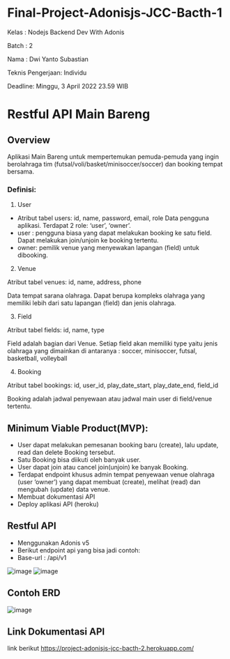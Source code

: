 # Final-Project-Adonisjs-JCC-Bacth-1
Kelas : Nodejs Backend Dev With Adonis 

Batch : 2 

Nama : Dwi Yanto Subastian

Teknis Pengerjaan: Individu 

Deadline: Minggu, 3 April 2022 23.59 WIB 

# Restful API Main Bareng 
## Overview
Aplikasi Main Bareng untuk mempertemukan pemuda-pemuda yang ingin berolahraga tim (futsal/voli/basket/minisoccer/soccer) dan booking tempat bersama.

### Definisi: 
1. User

* Atribut tabel users: id, name, password, email, role
Data pengguna aplikasi. Terdapat 2 role: ‘user’, ‘owner’. 
* user : pengguna biasa yang dapat melakukan booking ke satu field. Dapat melakukan join/unjoin ke booking tertentu.
* owner: pemilik venue yang menyewakan lapangan (field) untuk dibooking.
2. Venue

Atribut tabel venues: id, name, address, phone

Data tempat sarana olahraga. Dapat berupa kompleks olahraga yang memiliki lebih dari satu lapangan (field) dan jenis olahraga. 

3. Field

Atribut tabel fields: id, name, type

Field adalah bagian dari Venue. Setiap field akan memiliki type yaitu jenis olahraga yang dimainkan di antaranya : soccer, minisoccer, futsal, basketball, volleyball 

4. Booking

Atribut tabel bookings: id, user_id, play_date_start, play_date_end, field_id

Booking adalah jadwal penyewaan atau jadwal main user di field/venue tertentu.


 
## Minimum Viable Product(MVP): 
* User dapat melakukan pemesanan booking baru (create), lalu update, read dan delete Booking tersebut.  
* Satu Booking bisa diikuti oleh banyak user. 
* User dapat join atau cancel join(unjoin) ke banyak Booking.
* Terdapat endpoint khusus admin tempat penyewaan venue olahraga (user ‘owner’) yang dapat membuat (create), melihat (read) dan mengubah (update) data venue. 
* Membuat dokumentasi API
* Deploy aplikasi API (heroku)

## Restful API
* Menggunakan Adonis v5
* Berikut endpoint api yang bisa jadi contoh: 
* Base-url : /api/v1

![image](https://user-images.githubusercontent.com/79132450/134944085-5a05acdb-32ba-400d-b874-58b8a2f2b2ee.png)
![image](https://user-images.githubusercontent.com/79132450/134944126-6a25d017-5730-4984-b9b1-172e3890a2d7.png)


## Contoh ERD
![image](https://user-images.githubusercontent.com/79132450/134943686-b698c68f-9f46-43bc-9f67-f93e281460bf.png)

## Link Dokumentasi API
link berikut https://project-adonisjs-jcc-bacth-2.herokuapp.com/

